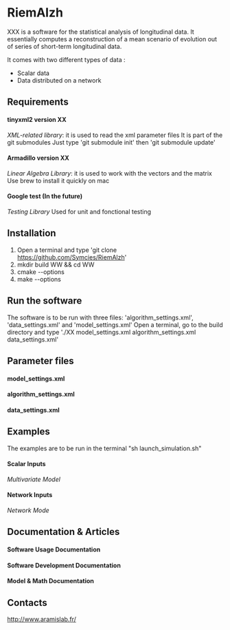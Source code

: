 # RiemAlzh

XXX is a software for the statistical analysis of longitudinal data.
It essentially computes a reconstruction of a mean scenario of evolution out of series of short-term longitudinal data.

It comes with two different types of data :
- Scalar data
- Data distributed on a network

## Requirements
#### tinyxml2 version XX
*XML-related library*: it is used to read the xml parameter files
It is part of the git submodules
Just type 'git submodule init' then 'git submodule update'

#### Armadillo version XX
*Linear Algebra Library*: it is used to work with the vectors and the matrix
Use brew to install it quickly on mac

#### Google test (In the future)
*Testing Library*
Used for unit and fonctional testing

## Installation
1. Open a terminal and type 'git clone https://github.com/Symcies/RiemAlzh'
2. mkdir build WW && cd WW
3. cmake --options
4. make --options

## Run the software
The software is to be run with three files: 'algorithm_settings.xml', 'data_settings.xml' and 'model_settings.xml'
Open a terminal, go to the build directory and type './XX model_settings.xml algorithm_settings.xml data_settings.xml'

## Parameter files

#### model_settings.xml

#### algorithm_settings.xml

#### data_settings.xml

## Examples
The examples are to be run in the terminal "sh launch_simulation.sh"

#### Scalar Inputs
*Multivariate Model*

#### Network Inputs
*Network Mode*

## Documentation & Articles

#### Software Usage Documentation

#### Software Development Documentation

#### Model & Math Documentation


## Contacts
http://www.aramislab.fr/

